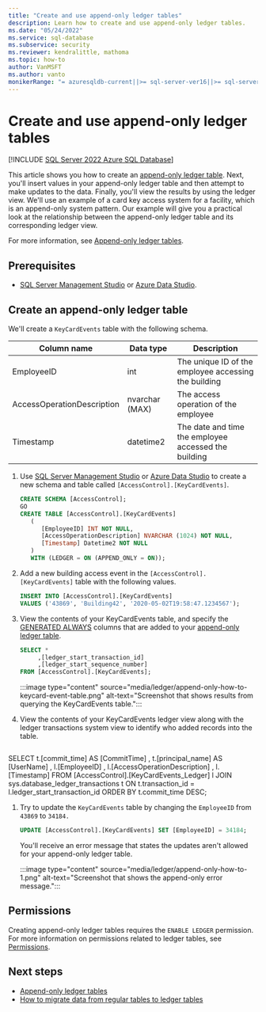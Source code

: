 ```yaml
---
title: "Create and use append-only ledger tables"
description: Learn how to create and use append-only ledger tables.
ms.date: "05/24/2022"
ms.service: sql-database
ms.subservice: security
ms.reviewer: kendralittle, mathoma
ms.topic: how-to
author: VanMSFT
ms.author: vanto
monikerRange: "= azuresqldb-current||>= sql-server-ver16||>= sql-server-linux-ver16"
---
```


# Create and use append-only ledger tables

[!INCLUDE [SQL Server 2022 Azure SQL Database](../../../includes/applies-to-version/sqlserver2022-asdb.md)]

This article shows you how to create an [append-only ledger table](ledger-append-only-ledger-tables.md). Next, you'll insert values in your append-only ledger table and then attempt to make updates to the data. Finally, you'll view the results by using the ledger view. We'll use an example of a card key access system for a facility, which is an append-only system pattern. Our example will give you a practical look at the relationship between the append-only ledger table and its corresponding ledger view.

For more information, see [Append-only ledger tables](ledger-append-only-ledger-tables.md).

## Prerequisites

- [SQL Server Management Studio](../../../ssms/download-sql-server-management-studio-ssms.md) or [Azure Data Studio](../../../azure-data-studio/download-azure-data-studio.md).

## Create an append-only ledger table

We'll create a `KeyCardEvents` table with the following schema.

| Column name | Data type | Description |
|--|--|--|
| EmployeeID | int | The unique ID of the employee accessing the building |
| AccessOperationDescription | nvarchar (MAX) | The access operation of the employee |
| Timestamp | datetime2 | The date and time the employee accessed the building |

1. Use [SQL Server Management Studio](../../../ssms/download-sql-server-management-studio-ssms.md) or [Azure Data Studio](../../../azure-data-studio/download-azure-data-studio.md) to create a new schema and table called `[AccessControl].[KeyCardEvents]`.

   ```sql
   CREATE SCHEMA [AccessControl];
   GO
   CREATE TABLE [AccessControl].[KeyCardEvents]
      (
         [EmployeeID] INT NOT NULL,
         [AccessOperationDescription] NVARCHAR (1024) NOT NULL,
         [Timestamp] Datetime2 NOT NULL
      )
      WITH (LEDGER = ON (APPEND_ONLY = ON));
   ```

1. Add a new building access event in the `[AccessControl].[KeyCardEvents]` table with the following values.

   ```sql
   INSERT INTO [AccessControl].[KeyCardEvents]
   VALUES ('43869', 'Building42', '2020-05-02T19:58:47.1234567');
   ```

1. View the contents of your KeyCardEvents table, and specify the [GENERATED ALWAYS](../../../t-sql/statements/create-table-transact-sql.md#generate-always-columns) columns that are added to your [append-only ledger table](ledger-append-only-ledger-tables.md).

   ```sql
   SELECT *
        ,[ledger_start_transaction_id]
        ,[ledger_start_sequence_number]
   FROM [AccessControl].[KeyCardEvents];
   ```

   :::image type="content" source="media/ledger/append-only-how-to-keycard-event-table.png" alt-text="Screenshot that shows results from querying the KeyCardEvents table.":::

1. View the contents of your KeyCardEvents ledger view along with the ledger transactions system view to identify who added records into the table.

   ```sql
   
SELECT
t.[commit_time] AS [CommitTime]
, t.[principal_name] AS [UserName]
, l.[EmployeeID]
, l.[AccessOperationDescription]
, l.[Timestamp]
FROM [AccessControl].[KeyCardEvents_Ledger] l
JOIN sys.database_ledger_transactions t
ON t.transaction_id = l.ledger_start_transaction_id
ORDER BY t.commit_time DESC;


1. Try to update the `KeyCardEvents` table by changing the `EmployeeID` from `43869` to `34184.`

   ```sql
   UPDATE [AccessControl].[KeyCardEvents] SET [EmployeeID] = 34184;
   ```

   You'll receive an error message that states the updates aren't allowed for your append-only ledger table.

   :::image type="content" source="media/ledger/append-only-how-to-1.png" alt-text="Screenshot that shows the append-only error message.":::

## Permissions
Creating append-only ledger tables requires the `ENABLE LEDGER` permission. For more information on permissions related to ledger tables, see [Permissions](../permissions-database-engine.md). 

## Next steps

- [Append-only ledger tables](ledger-append-only-ledger-tables.md)
- [How to migrate data from regular tables to ledger tables](ledger-how-to-migrate-data-to-ledger-tables.md)

